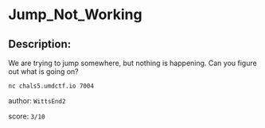 
# Jump_Not_Working
## Description:
We are trying to jump somewhere, but nothing is happening. Can you figure out what is going on?

`nc chals5.umdctf.io 7004`

author: `WittsEnd2`

score: `3/10`

